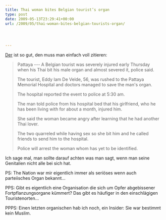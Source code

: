 ```yaml
---
title: Thai woman bites Belgian tourist’s organ
type: post
date: 2009-05-13T23:29:41+00:00
url: /2009/05/thai-woman-bites-belgian-tourists-organ/




---
```

[Der][1] ist so gut, den muss man einfach voll zitieren:

> Pattaya --- A Belgian tourist was severely injured early Thursday when his Thai bit his male organ and almost severed it, police said.
>
> The tourist, Eddy Iam De Velde, 56, was rushed to the Pattaya Memorial Hospital and doctors managed to save the man's organ.
>
> The hospital reported the event to police at 5:30 am.
>
> The man told police from his hospital bed that his girlfriend, who he has been living with for about a month, injured him.
>
> She said the woman became angry after learning that he had another Thai lover.
>
> The two quarreled while having sex so she bit him and he called friends to send him to the hospital.
>
> Police will arrest the woman whom has yet to be identified.

Ich sage mal, man sollte darauf achten was man sagt, wenn man seine Genitalien nicht alle bei sich hat.

PS: The Nation war mir eigentlich immer als seriöses wenn auch parteiisches Organ bekannt...

<span class="caps">PPS</span>: Gibt es eigentlich eine Organisation die sich um Opfer abgebissener Fortpflanzungsorgane kümmert? Das gibt es häufiger in den einschlägigen Touristenorten...

<span class="caps">PPPS</span>: Einen letzten organischen hab ich noch, ein Insider: Sie war bestimmt kein Muslim.

 [1]: http://www.nationmultimedia.com/news/30102675/Thai-woman-bites-Belgian-tourist%27s-organ
